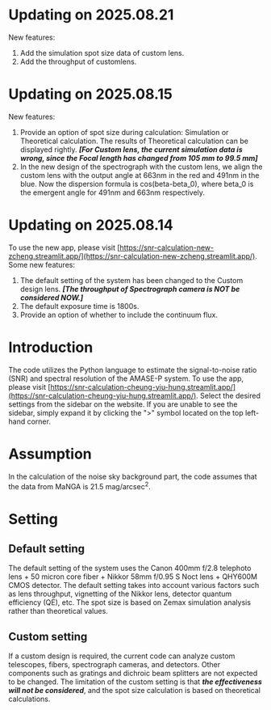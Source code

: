 # Updating on 2025.08.21
New features:
1. Add the simulation spot size data of custom lens.
2. Add the throughput of customlens.

# Updating on 2025.08.15
New features:
1. Provide an option of spot size during calculation: Simulation or Theoretical calculation. The results of Theoretical calculation can be displayed rightly. ***[For Custom lens, the current simulation data is wrong, since the Focal length has changed from 105 mm to 99.5 mm]***
2. In the new design of the spectrograph with the custom lens, we align the custom lens with the output angle at 663nm in the red and 491nm in the blue. Now the dispersion formula is cos(beta-beta_0), where beta_0 is the emergent angle for 491nm and 663nm respectively. 

# Updating on 2025.08.14
To use the new app, please visit [https://snr-calculation-new-zcheng.streamlit.app/](https://snr-calculation-new-zcheng.streamlit.app/). Some new features:
1. The default setting of the system has been changed to the Custom design lens. ***[The throughput of Spectrograph camera is NOT be considered NOW.]***
2. The default exposure time is 1800s.
3. Provide an option of whether to include the continuum flux.

# Introduction
The code utilizes the Python language to estimate the signal-to-noise ratio (SNR) and spectral resolution of the AMASE-P system. To use the app, please visit [https://snr-calculation-cheung-yiu-hung.streamlit.app/](https://snr-calculation-cheung-yiu-hung.streamlit.app/). Select the desired settings from the sidebar on the website. If you are unable to see the sidebar, simply expand it by clicking the ">" symbol located on the top left-hand corner.

# Assumption
In the calculation of the noise sky background part, the code assumes that the data from MaNGA is 21.5 mag/arcsec<sup>2</sup>.

# Setting
## Default setting
The default setting of the system uses the Canon 400mm f/2.8 telephoto lens + 50 micron core fiber + Nikkor 58mm f/0.95 S Noct lens + QHY600M CMOS detector. The default setting takes into account various factors such as lens throughput, vignetting of the Nikkor lens, detector quantum efficiency (QE), etc. The spot size is based on Zemax simulation analysis rather than theoretical values.

## Custom setting
If a custom design is required, the current code can analyze custom telescopes, fibers, spectrograph cameras, and detectors. Other components such as gratings and dichroic beam splitters are not expected to be changed. The limitation of the custom setting is that ***the effectiveness will not be considered***, and the spot size calculation is based on theoretical calculations.
